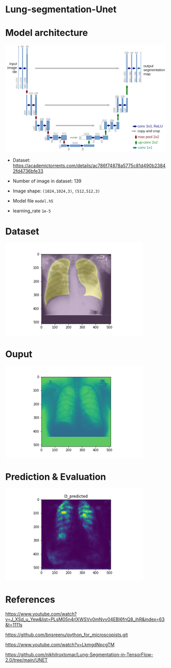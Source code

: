 # Lung-segmentation-Unet

# Model architecture

![Unet](./img/u-net-architecture.png)

- Dataset: https://academictorrents.com/details/ac786f74878a5775c81d490b23842fd4736bfe33

- Number of image in dataset: 139 

- Image shape: `(1024,1024,3)`, `(512,512,3)`

- Model file `model.h5`

- learning_rate `1e-5`

# Dataset

![visual](./img/valid.png)

# Ouput

![Output](./img/model1_output.png)

# Prediction & Evaluation

![Prediction](./predictions/l3_predicted.png)

# References

https://www.youtube.com/watch?v=J_XSd_u_Yew&list=PLsM05n4rlXWSVv0mNvv04EBI6fnQ8_ihR&index=63&t=1111s

https://github.com/bnsreenu/python_for_microscopists.git

https://www.youtube.com/watch?v=LkmgdNpcgTM

https://github.com/nikhilroxtomar/Lung-Segmentation-in-TensorFlow-2.0/tree/main/UNET

